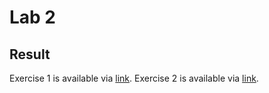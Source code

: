 # Lab 2

## Result




Exercise 1 is available via [link](https://miro.com/app/board/uXjVOEXwXDo=/?invite_link_id=749906233857).
Exercise 2 is available via [link](https://drive.google.com/file/d/13wizVkaYRYdZr5JqjlzK5Ftta6PM-93H/view?usp=sharing).

